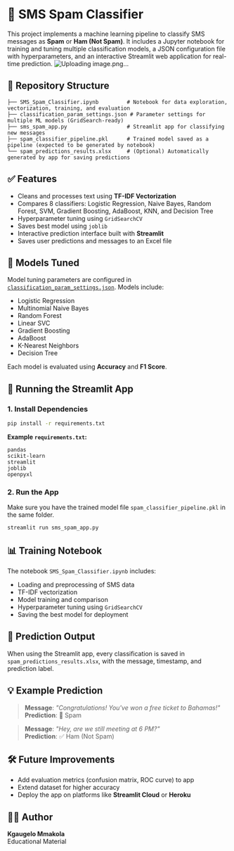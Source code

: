 
# 📨 SMS Spam Classifier

This project implements a machine learning pipeline to classify SMS messages as **Spam** or **Ham (Not Spam)**. It includes a Jupyter notebook for training and tuning multiple classification models, a JSON configuration file with hyperparameters, and an interactive Streamlit web application for real-time prediction.
![Uploading image.png…]()


## 📁 Repository Structure

```
├── SMS_Spam_Classifier.ipynb         # Notebook for data exploration, vectorization, training, and evaluation
├── classification_param_settings.json # Parameter settings for multiple ML models (GridSearch-ready)
├── sms_spam_app.py                   # Streamlit app for classifying new messages
├── spam_classifier_pipeline.pkl      # Trained model saved as a pipeline (expected to be generated by notebook)
└── spam_predictions_results.xlsx     # (Optional) Automatically generated by app for saving predictions
```

## ✅ Features

- Cleans and processes text using **TF-IDF Vectorization**
- Compares 8 classifiers: Logistic Regression, Naive Bayes, Random Forest, SVM, Gradient Boosting, AdaBoost, KNN, and Decision Tree
- Hyperparameter tuning using `GridSearchCV`
- Saves best model using `joblib`
- Interactive prediction interface built with **Streamlit**
- Saves user predictions and messages to an Excel file

## 🧪 Models Tuned

Model tuning parameters are configured in [`classification_param_settings.json`](classification_param_settings.json). Models include:

- Logistic Regression
- Multinomial Naive Bayes
- Random Forest
- Linear SVC
- Gradient Boosting
- AdaBoost
- K-Nearest Neighbors
- Decision Tree

Each model is evaluated using **Accuracy** and **F1 Score**.

## 🚀 Running the Streamlit App

### 1. Install Dependencies

```bash
pip install -r requirements.txt
```

**Example `requirements.txt`:**

```text
pandas
scikit-learn
streamlit
joblib
openpyxl
```

### 2. Run the App

Make sure you have the trained model file `spam_classifier_pipeline.pkl` in the same folder.

```bash
streamlit run sms_spam_app.py
```

## 📊 Training Notebook

The notebook `SMS_Spam_Classifier.ipynb` includes:

- Loading and preprocessing of SMS data
- TF-IDF vectorization
- Model training and comparison
- Hyperparameter tuning using `GridSearchCV`
- Saving the best model for deployment

## 📂 Prediction Output

When using the Streamlit app, every classification is saved in `spam_predictions_results.xlsx`, with the message, timestamp, and prediction label.

## 💡 Example Prediction

> **Message**: *"Congratulations! You've won a free ticket to Bahamas!"*  
> **Prediction**: 📢 Spam

> **Message**: *"Hey, are we still meeting at 6 PM?"*  
> **Prediction**: ✅ Ham (Not Spam)

## 🛠️ Future Improvements

- Add evaluation metrics (confusion matrix, ROC curve) to app
- Extend dataset for higher accuracy
- Deploy the app on platforms like **Streamlit Cloud** or **Heroku**

## 👨‍🏫 Author

**Kgaugelo Mmakola**  
Educational Material 
